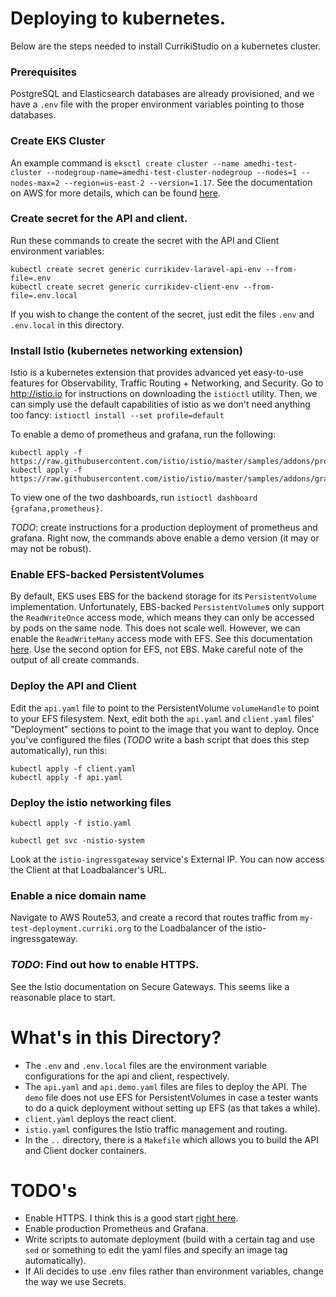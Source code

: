 # Deploying to kubernetes.

Below are the steps needed to install CurrikiStudio on a kubernetes cluster.

### Prerequisites
PostgreSQL and Elasticsearch databases are already provisioned, and we have a `.env` file with the proper environment variables pointing to those databases.

### Create EKS Cluster

An example command is `eksctl create cluster --name amedhi-test-cluster --nodegroup-name=amedhi-test-cluster-nodegroup --nodes=1 --nodes-max=2 --region=us-east-2 --version=1.17`. See the documentation on AWS for more details, which can be found [here](https://docs.aws.amazon.com/eks/latest/userguide/getting-started-eksctl.html).


### Create secret for the API and client.

Run these commands to create the secret with the API and Client environment variables:
```
kubectl create secret generic currikidev-laravel-api-env --from-file=.env
kubectl create secret generic currikidev-client-env --from-file=.env.local
```
If you wish to change the content of the secret, just edit the files `.env` and `.env.local` in this directory.


### Install Istio (kubernetes networking extension)
Istio is a kubernetes extension that provides advanced yet easy-to-use features for Observability, Traffic Routing + Networking, and Security.
Go to http://istio.io for instructions on downloading the `istioctl` utility. Then, we can simply use the default capabilities of istio as we don't need anything too fancy:
```istioctl install --set profile=default```

To enable a demo of prometheus and grafana, run the following:
```
kubectl apply -f https://raw.githubusercontent.com/istio/istio/master/samples/addons/prometheus.yaml
kubectl apply -f https://raw.githubusercontent.com/istio/istio/master/samples/addons/grafana.yaml
```

To view one of the two dashboards, run `istioctl dashboard {grafana,prometheus}`.

*TODO*: create instructions for a production deployment of prometheus and grafana. Right now, the commands above enable a demo version (it may or may not be robust).

### Enable EFS-backed PersistentVolumes
By default, EKS uses EBS for the backend storage for its `PersistentVolume` implementation. Unfortunately, EBS-backed `PersistentVolume`s only support the `ReadWriteOnce` access mode, which means they can only be accessed by pods on the same node. This does not scale well. However, we can enable the `ReadWriteMany` access mode with EFS. See this documentation [here](https://aws.amazon.com/premiumsupport/knowledge-center/eks-persistent-storage/). Use the second option for EFS, not EBS. Make careful note of the output of all create commands.


### Deploy the API and Client
Edit the `api.yaml` file to point to the PersistentVolume `volumeHandle` to point to your EFS filesystem. Next, edit both the `api.yaml` and `client.yaml` files' "Deployment" sections to point to the image that you want to deploy. Once you've configured the files (*TODO* write a bash script that does this step automatically), run this:
```
kubectl apply -f client.yaml
kubectl apply -f api.yaml
```

### Deploy the istio networking files
```
kubectl apply -f istio.yaml

kubectl get svc -nistio-system
```
Look at the `istio-ingressgateway` service's External IP. You can now access the Client at that Loadbalancer's URL.

### Enable a nice domain name
Navigate to AWS Route53, and create a record that routes traffic from `my-test-deployment.curriki.org` to the Loadbalancer of the istio-ingressgateway.

### *TODO*: Find out how to enable HTTPS.
See the Istio documentation on Secure Gateways. This seems like a reasonable place to start.


# What's in this Directory?

* The `.env` and `.env.local` files are the environment variable configurations for the api and client, respectively.
* The `api.yaml` and `api.demo.yaml` files are files to deploy the API. The `demo` file does not use EFS for PersistentVolumes in case a tester wants to do a quick deployment without setting up EFS (as that takes a while).
* `client.yaml` deploys the react client.
* `istio.yaml` configures the Istio traffic management and routing.
* In the `..` directory, there is a `Makefile` which allows you to build the API and Client docker containers.

# TODO's

* Enable HTTPS. I think this is a good start [right here](https://istio.io/latest/docs/tasks/traffic-management/ingress/secure-ingress/).
* Enable production Prometheus and Grafana.
* Write scripts to automate deployment (build with a certain tag and use `sed` or something to edit the yaml files and specify an image tag automatically).
* If Ali decides to use .env files rather than environment variables, change the way we use Secrets.